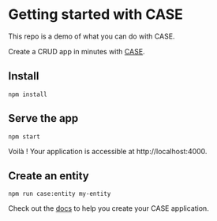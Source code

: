 # Getting started with CASE

This repo is a demo of what you can do with CASE.

Create a CRUD app in minutes with [CASE](https://case.app).

## Install

```
npm install
```

## Serve the app

```
npm start
```

Voilà ! Your application is accessible at http://localhost:4000.

## Create an entity

```
npm run case:entity my-entity
```

Check out the [docs](https://docs.case.app) to help you create your CASE application.
